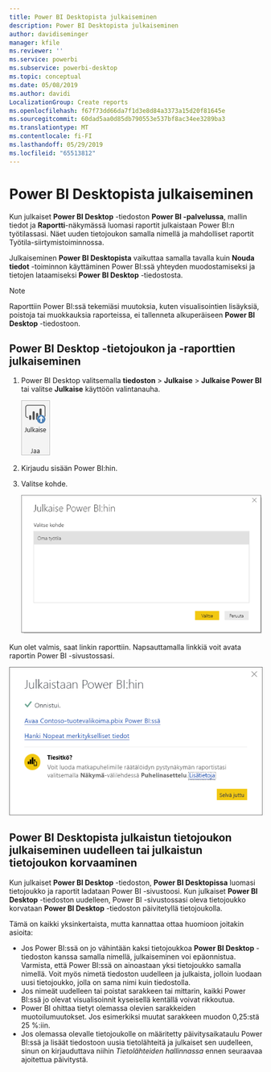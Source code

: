 ```yaml
---
title: Power BI Desktopista julkaiseminen
description: Power BI Desktopista julkaiseminen
author: davidiseminger
manager: kfile
ms.reviewer: ''
ms.service: powerbi
ms.subservice: powerbi-desktop
ms.topic: conceptual
ms.date: 05/08/2019
ms.author: davidi
LocalizationGroup: Create reports
ms.openlocfilehash: f67f73dd66da7f1d3e8d84a3373a15d20f81645e
ms.sourcegitcommit: 60dad5aa0d85db790553e537bf8ac34ee3289ba3
ms.translationtype: MT
ms.contentlocale: fi-FI
ms.lasthandoff: 05/29/2019
ms.locfileid: "65513812"
---
```

# <a name="publish-from-power-bi-desktop"></a>Power BI Desktopista julkaiseminen
Kun julkaiset **Power BI Desktop** -tiedoston **Power BI -palvelussa**, mallin tiedot ja **Raportti**-näkymässä luomasi raportit julkaistaan Power BI:n työtilassasi. Näet uuden tietojoukon samalla nimellä ja mahdolliset raportit Työtila-siirtymistoiminnossa.

Julkaiseminen **Power BI Desktopista** vaikuttaa samalla tavalla kuin **Nouda tiedot** -toiminnon käyttäminen Power BI:ssä yhteyden muodostamiseksi ja tietojen lataamiseksi **Power BI Desktop** -tiedostosta.

> [!NOTE]
> Raporttiin Power BI:ssä tekemiäsi muutoksia, kuten visualisointien lisäyksiä, poistoja tai muokkauksia raporteissa, ei tallenneta alkuperäiseen **Power BI Desktop** -tiedostoon.
> 
> 

## <a name="to-publish-a-power-bi-desktop-dataset-and-reports"></a>Power BI Desktop -tietojoukon ja -raporttien julkaiseminen
1. Power BI Desktop valitsemalla **tiedoston** \> **Julkaise** \> **Julkaise Power BI** tai valitse **Julkaise** käyttöön valintanauha.  

   ![Julkaise-painike](media/desktop-upload-desktop-files/pbid_publish_publishbutton.png)

2. Kirjaudu sisään Power BI:hin.
3. Valitse kohde.

   ![Julkaisukohteen valitseminen](media/desktop-upload-desktop-files/pbid_publish_select_destination.png)

Kun olet valmis, saat linkin raporttiin. Napsauttamalla linkkiä voit avata raportin Power BI -sivustossasi.

![Julkaiseminen onnistui -valintaikkuna](media/desktop-upload-desktop-files/pbid_publish_success.png)

## <a name="re-publish-or-replace-a-dataset-published-from-power-bi-desktop"></a>Power BI Desktopista julkaistun tietojoukon julkaiseminen uudelleen tai julkaistun tietojoukon korvaaminen
Kun julkaiset **Power BI Desktop** -tiedoston, **Power BI Desktopissa** luomasi tietojoukko ja raportit ladataan Power BI -sivustoosi. Kun julkaiset **Power BI Desktop** -tiedoston uudelleen, Power BI -sivustossasi oleva tietojoukko korvataan **Power BI Desktop** -tiedoston päivitetyllä tietojoukolla.

Tämä on kaikki yksinkertaista, mutta kannattaa ottaa huomioon joitakin asioita:

* Jos Power BI:ssä on jo vähintään kaksi tietojoukkoa **Power BI Desktop** -tiedoston kanssa samalla nimellä, julkaiseminen voi epäonnistua. Varmista, että Power BI:ssä on ainoastaan yksi tietojoukko samalla nimellä. Voit myös nimetä tiedoston uudelleen ja julkaista, jolloin luodaan uusi tietojoukko, jolla on sama nimi kuin tiedostolla.
* Jos nimeät uudelleen tai poistat sarakkeen tai mittarin, kaikki Power BI:ssä jo olevat visualisoinnit kyseisellä kentällä voivat rikkoutua. 
* Power BI ohittaa tietyt olemassa olevien sarakkeiden muotoilumuutokset. Jos esimerkiksi muutat sarakkeen muodon 0,25:stä 25 %:iin.
* Jos olemassa olevalle tietojoukolle on määritetty päivitysaikataulu Power BI:ssä ja lisäät tiedostoon uusia tietolähteitä ja julkaiset sen uudelleen, sinun on kirjauduttava niihin *Tietolähteiden hallinnassa* ennen seuraavaa ajoitettua päivitystä.

